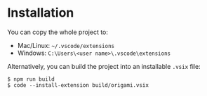 # Installation

You can copy the whole project to:

- Mac/Linux: `~/.vscode/extensions`
- Windows: `C:\Users\<user name>\.vscode\extensions`

Alternatively, you can build the project into an installable `.vsix` file:

```console
$ npm run build
$ code --install-extension build/origami.vsix
```
